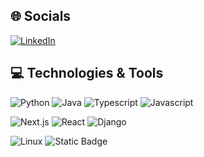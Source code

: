 ## 🌐 Socials
[![LinkedIn](https://img.shields.io/badge/LinkedIn-%230077B5.svg?logo=linkedin&logoColor=white)](https://www.linkedin.com/in/vitor-staub/)

## 💻 Technologies & Tools
![Python](https://img.shields.io/badge/-Python-black?style=for-the-badge&logo=Python) 
![Java](https://img.shields.io/badge/Java-black?style=for-the-badge&logo=openjdk) 
![Typescript](https://img.shields.io/badge/-Typescript-black?style=for-the-badge&logo=Typescript) 
![Javascript](https://img.shields.io/badge/-Javascript-black?style=for-the-badge&logo=Javascript) 

![Next.js](https://img.shields.io/badge/-Next.js-black?style=for-the-badge&logo=Next.js) 
![React](https://img.shields.io/badge/React-black?style=for-the-badge&logo=react) 
![Django](https://img.shields.io/badge/django-black?style=for-the-badge&logo=django)


![Linux](https://img.shields.io/badge/Linux-black?style=for-the-badge&logo=linux) 
![Static Badge](https://img.shields.io/badge/Ubuntu-black?style=for-the-badge&logo=ubuntu)
##
